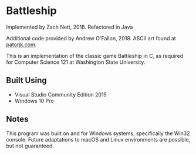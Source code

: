 # Battleship

Implemented by Zach Nett, 2018. Refactored in Java

Additional code provided by Andrew O'Fallon, 2018.
ASCII art found at [patorjk.com](http://patorjk.com/software/taag/).

This is an implementation of the classic game Battleship in C, as 
required for Computer Science 121 at Washington State University.

## Built Using
* Visual Studio Community Edition 2015
* Windows 10 Pro

## Notes
This program was built on and for Windows systems, specifically the 
Win32 console. Future adaptations to macOS and Linux environments are 
possible, but not guaranteed.
 

